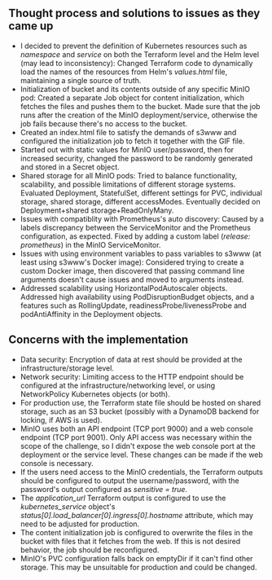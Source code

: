 ## Thought process and solutions to issues as they came up

* I decided to prevent the definition of Kubernetes resources such as *namespace* and *service* on both the Terraform level and the Helm level (may lead to inconsistency): Changed Terraform code to dynamically load the names of the resources from Helm's *values.html* file, maintaining a single source of truth.  
* Initialization of bucket and its contents outside of any specific MinIO pod: Created a separate Job object for content initialization, which fetches the files and pushes them to the bucket. Made sure that the job runs after the creation of the MinIO deployment/service, otherwise the job fails because there's no access to the bucket.
* Created an index.html file to satisfy the demands of s3www and configured the initialization job to fetch it together with the GIF file.
* Started out with static values for MinIO user/password, then for increased security, changed the password to be randomly generated and stored in a Secret object.
* Shared storage for all MinIO pods: Tried to balance functionality, scalability, and possible limitations of different storage systems. Evaluated Deployment, StatefulSet, different settings for PVC, individual storage, shared storage, different accessModes. Eventually decided on Deployment+shared storage+ReadOnlyMany.
* Issues with compatiblity with Prometheus's auto discovery: Caused by a labels discrepancy between the ServiceMonitor and the Prometheus configuration, as expected. Fixed by adding a custom label (*release: prometheus*) in the MinIO ServiceMonitor.
* Issues with using environment variables to pass variables to s3www (at least using s3www's Docker image): Considered trying to create a custom Docker image, then discovered that passing command line arguments doesn't cause issues and moved to arguments instead.
* Addressed scalability using HorizontalPodAutoscaler objects. Addressed high availability using PodDisruptionBudget objects, and a features such as RollingUpdate, readinessProbe/livenessProbe and podAntiAffinity in the Deployment objects.

## Concerns with the implementation

* Data security: Encryption of data at rest should be provided at the infrastructure/storage level.
* Network security: Limiting access to the HTTP endpoint should be configured at the infrastructure/networking level, or using NetworkPolicy Kubernetes objects (or both).
* For production use, the Terraform state file should be hosted on shared storage, such as an S3 bucket (possibly with a DynamoDB backend for locking, if AWS is used).
* MinIO uses both an API endpoint (TCP port 9000) and a web console endpoint (TCP port 9001). Only API access was necessary within the scope of the challenge, so I didn't expose the web console port at the deployment or the service level. These changes can be made if the web console is necessary.
* If the users need access to the MinIO credentials, the Terraform outputs should be configured to output the username/password, with the password's output configured as *sensitive = true*.
* The *application_url* Terraform output is configured to use the *kubernetes_service* object's *status[0].load_balancer[0].ingress[0].hostname* attribute, which may need to be adjusted for production.
* The content initialization job is configured to overwrite the files in the bucket with files that it fetches from the web. If this is not desired behavior, the job should be reconfigured. 
* MinIO's PVC configuration falls back on emptyDir if it can't find other storage. This may be unsuitable for production and could be changed.
